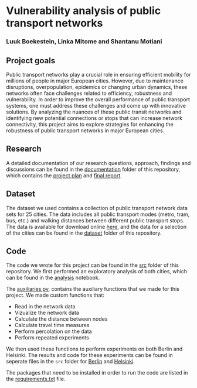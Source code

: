 # Vulnerability analysis of public transport networks
### Luuk Boekestein, Linka Mitome and Shantanu Motiani 

## Project goals

Public transport networks play a crucial role in ensuring efficient mobility for millions of people in major European cities. However, due to maintenance disruptions, overpopulation, epidemics or changing urban dynamics, these networks often face challenges related to efficiency, robustness and vulnerability. In order to improve the overall performance of public transport systems, one must address these challenges and come up with innovative solutions. By analyzing the nuances of these public transit networks and identifying new potential connections or stops that can increase network connectivity, this project aims to explore strategies for enhancing the robustness of public transport networks in major European cities.

## Research

A detailed documentation of our research questions, approach, findings and discussions can be found in the [documentation](/docs/) folder of this repository, which contains the [project plan](docs/Project%20Work%20Plan.pdf) and [final report](/docs/).

## Dataset
The dataset we used contains a collection of public transport network data sets for 25 cities. The data includes all public transport modes (metro, tram, bus, etc.) and walking distances between different public transport stops.
The data is available for download online [here](https://zenodo.org/record/1186215#.ZEfKMXZBy5c), and the data for a selection of the cities can be found in the [dataset](/dataset/) folder of this repository.

## Code

The code we wrote for this project can be found in the [src](/src/) folder of this repository. We first performed an exploratory analysis of both cities, which can be found in the [analysis](/src/analysis.ipynb) notebook.

 The [auxiliaries.py](/src/auxiliaries.py), contains the auxiliary functions that we made for this project. We made custom functions that:
- Read in the network data
- Vizualize the network data
- Calculate the distance between nodes
- Calculate travel time measures
- Perform percolation on the data
- Perform repeated experiments

We then used these functions to perform experiments on both Berlin and Helsinki. The results and code for these experiments can be found in seperate files in the `src` folder for [Berlin](/src/experiments_berlin.ipynb) and [Helsinki](/src/experiments_helsinki.ipynb).

The packages that need to be installed in order to run the code are listed in the [requirements.txt](/requirements.txt) file.